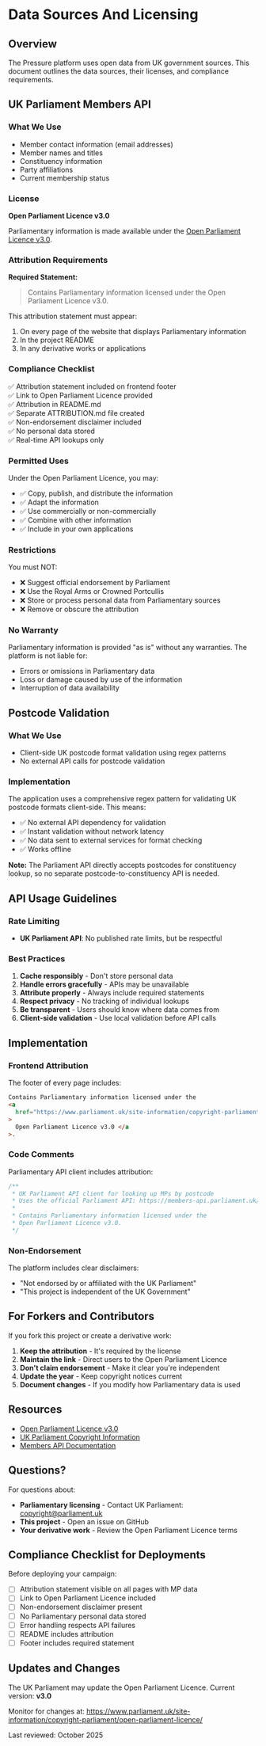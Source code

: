 # Data Sources And Licensing

## Overview

The Pressure platform uses open data from UK government sources. This document outlines the data sources, their licenses, and compliance requirements.

## UK Parliament Members API

### What We Use

- Member contact information (email addresses)
- Member names and titles
- Constituency information
- Party affiliations
- Current membership status

### License

**Open Parliament Licence v3.0**

Parliamentary information is made available under the [Open Parliament Licence v3.0](https://www.parliament.uk/site-information/copyright-parliament/open-parliament-licence/).

### Attribution Requirements

**Required Statement:**

> Contains Parliamentary information licensed under the Open Parliament Licence v3.0.

This attribution statement must appear:

1. On every page of the website that displays Parliamentary information
2. In the project README
3. In any derivative works or applications

### Compliance Checklist

✅ Attribution statement included on frontend footer  
✅ Link to Open Parliament Licence provided  
✅ Attribution in README.md  
✅ Separate ATTRIBUTION.md file created  
✅ Non-endorsement disclaimer included  
✅ No personal data stored  
✅ Real-time API lookups only

### Permitted Uses

Under the Open Parliament Licence, you may:

- ✅ Copy, publish, and distribute the information
- ✅ Adapt the information
- ✅ Use commercially or non-commercially
- ✅ Combine with other information
- ✅ Include in your own applications

### Restrictions

You must NOT:

- ❌ Suggest official endorsement by Parliament
- ❌ Use the Royal Arms or Crowned Portcullis
- ❌ Store or process personal data from Parliamentary sources
- ❌ Remove or obscure the attribution

### No Warranty

Parliamentary information is provided "as is" without any warranties. The platform is not liable for:

- Errors or omissions in Parliamentary data
- Loss or damage caused by use of the information
- Interruption of data availability

## Postcode Validation

### What We Use

- Client-side UK postcode format validation using regex patterns
- No external API calls for postcode validation

### Implementation

The application uses a comprehensive regex pattern for validating UK postcode formats client-side. This means:

- ✅ No external API dependency for validation
- ✅ Instant validation without network latency
- ✅ No data sent to external services for format checking
- ✅ Works offline

**Note:** The Parliament API directly accepts postcodes for constituency lookup, so no separate postcode-to-constituency API is needed.

## API Usage Guidelines

### Rate Limiting

- **UK Parliament API**: No published rate limits, but be respectful

### Best Practices

1. **Cache responsibly** - Don't store personal data
2. **Handle errors gracefully** - APIs may be unavailable
3. **Attribute properly** - Always include required statements
4. **Respect privacy** - No tracking of individual lookups
5. **Be transparent** - Users should know where data comes from
6. **Client-side validation** - Use local validation before API calls

## Implementation

### Frontend Attribution

The footer of every page includes:

```html
Contains Parliamentary information licensed under the
<a
  href="https://www.parliament.uk/site-information/copyright-parliament/open-parliament-licence/"
>
  Open Parliament Licence v3.0 </a
>.
```

### Code Comments

Parliamentary API client includes attribution:

```typescript
/**
 * UK Parliament API client for looking up MPs by postcode
 * Uses the official Parliament API: https://members-api.parliament.uk/
 *
 * Contains Parliamentary information licensed under the
 * Open Parliament Licence v3.0.
 */
```

### Non-Endorsement

The platform includes clear disclaimers:

- "Not endorsed by or affiliated with the UK Parliament"
- "This project is independent of the UK Government"

## For Forkers and Contributors

If you fork this project or create a derivative work:

1. **Keep the attribution** - It's required by the license
2. **Maintain the link** - Direct users to the Open Parliament Licence
3. **Don't claim endorsement** - Make it clear you're independent
4. **Update the year** - Keep copyright notices current
5. **Document changes** - If you modify how Parliamentary data is used

## Resources

- [Open Parliament Licence v3.0](https://www.parliament.uk/site-information/copyright-parliament/open-parliament-licence/)
- [UK Parliament Copyright Information](https://www.parliament.uk/site-information/copyright-parliament/)
- [Members API Documentation](https://members-api.parliament.uk/index.html)

## Questions?

For questions about:

- **Parliamentary licensing** - Contact UK Parliament: copyright@parliament.uk
- **This project** - Open an issue on GitHub
- **Your derivative work** - Review the Open Parliament Licence terms

## Compliance Checklist for Deployments

Before deploying your campaign:

- [ ] Attribution statement visible on all pages with MP data
- [ ] Link to Open Parliament Licence included
- [ ] Non-endorsement disclaimer present
- [ ] No Parliamentary personal data stored
- [ ] Error handling respects API failures
- [ ] README includes attribution
- [ ] Footer includes required statement

## Updates and Changes

The UK Parliament may update the Open Parliament Licence. Current version: **v3.0**

Monitor for changes at: https://www.parliament.uk/site-information/copyright-parliament/open-parliament-licence/

Last reviewed: October 2025
